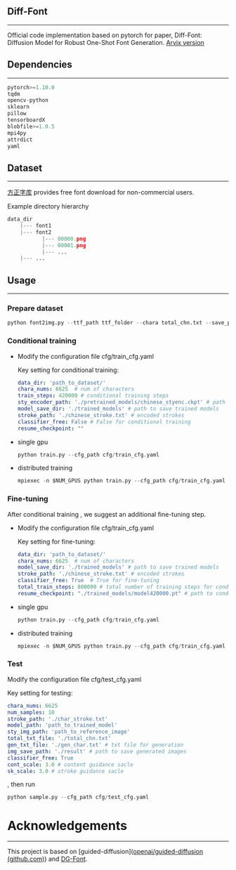 ## Diff-Font

------

Official code implementation based on pytorch for paper, Diff-Font: Diffusion Model for Robust One-Shot Font Generation.  [Arvix version](https://arxiv.org/pdf/2212.05895.pdf)



## Dependencies

------

```python
pytorch>=1.10.0
tqdm
opencv-python
sklearn
pillow
tensorboardX
blobfile>=1.0.5
mpi4py
attrdict
yaml
```



## Dataset

------

[方正字库](https://www.foundertype.com/index.php/FindFont/index) provides free font download for non-commercial users.

Example directory hierarchy

```python
data_dir
    |--- font1
    |--- font2
           |--- 00000.png
           |--- 00001.png
           |--- ...
    |--- ...
```



## Usage

------

### Prepare dataset

```python
python font2img.py --ttf_path ttf_folder --chara total_chn.txt --save_path save_folder --img_size 80 --chara_size 60
```

### Conditional training

- Modify the configuration file cfg/train_cfg.yaml

  Key setting for conditional training:

  ```yaml
  data_dir: 'path_to_dataset/'
  chara_nums: 6625  # num of characters
  train_steps: 420000 # conditional training steps
  sty_encoder_path: './pretrained_models/chinese_styenc.ckpt' # path to pre-trained style encoder
  model_save_dir: './trained_models' # path to save trained models
  stroke_path: './chinese_stroke.txt' # encoded strokes
  classifier_free: False # False for conditional training
  resume_checkpoint: ""
  ```

- single gpu

  ```python
  python train.py --cfg_path cfg/train_cfg.yaml
  ```

- distributed training

  ```python
  mpiexec -n $NUM_GPUS python train.py --cfg_path cfg/train_cfg.yaml
  ```

### Fine-tuning

After conditional training , we suggest an additional fine-tuning step.

- Modify the configuration file cfg/train_cfg.yaml

  Key setting for fine-tuning:

  ```yaml
  data_dir: 'path_to_dataset/'
  chara_nums: 6625  # num of characters
  model_save_dir: './trained_models' # path to save trained models
  stroke_path: './chinese_stroke.txt' # encoded strokes
  classifier_free: True  # True for fine-tuning
  total_train_steps: 800000 # total number of training steps for conditional training and fine-tuning
  resume_checkpoint: "./trained_models/model420000.pt" # path to conditional trained model, required for fine-tuning
  ```

- single gpu

  ```python
  python train.py --cfg_path cfg/train_cfg.yaml
  ```

- distributed training

  ```python
  mpiexec -n $NUM_GPUS python train.py --cfg_path cfg/train_cfg.yaml
  ```

### Test

Modify the configuration file cfg/test_cfg.yaml

Key setting for testing:

```yaml
chara_nums: 6625
num_samples: 10
stroke_path: './char_stroke.txt'
model_path: 'path_to_trained_model'
sty_img_path: 'path_to_reference_image'
total_txt_file: './total_chn.txt'
gen_txt_file: './gen_char.txt' # txt file for generation
img_save_path: './result' # path to save generated images
classifier_free: True 
cont_scale: 3.0 # content guidance sacle
sk_scale: 3.0 # stroke guidance sacle
```

, then run

```python
python sample.py --cfg_path cfg/test_cfg.yaml
```



# Acknowledgements

------

This project is based on [guided-diffusion]([openai/guided-diffusion (github.com)](https://github.com/openai/guided-diffusion)) and [DG-Font](https://github.com/ecnuycxie/DG-Font).